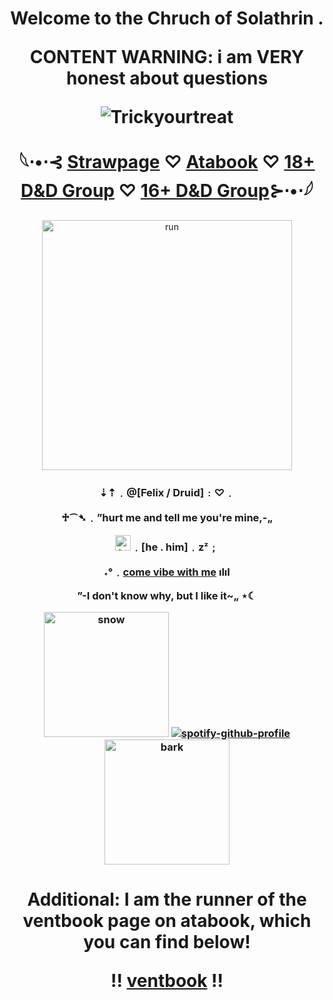 

<h1 align="center">Welcome to the Chruch of Solathrin .

CONTENT WARNING: i am VERY honest about questions

![Trickyourtreat](https://komarev.com/ghpvc/?username=trickyourtreat&color=3c091e&style=flat-square)
  
   𓆩⋅•⋅⊰ [Strawpage](https://missinghound.straw.page/) ♡ [Atabook](https://trickyourtreat.atabook.org/) ♡ [18+ D&D Group](https://mhdnd.carrd.co/) ♡ [16+ D&D Group](https://veroxcampaign.carrd.co/)⊱⋅•⋅𓆪
</h1> 

<p align="center">
    <img width="400" src="https://i.pinimg.com/originals/7d/af/7a/7daf7af31e0012023fb2f7dd7975a335.gif" alt="run">
</p>

<h3 align="center">⇣⇡﹒@[Felix / Druid]﹕♡﹒

  ♱⁀➴﹒”hurt me and tell me you're mine,-„

<img width="25" src="https://emoji.discadia.com/emojis/ca9c6528-664d-46fc-88ee-77c79c5d7167.PNG" alt="teeth">﹒[he . him]﹒zᶻ﹔

˖°﹒[come vibe with me](https://open.spotify.com/playlist/6LW8ktRsvn4JirxLm1SAVh?si=cbf36a4b14554b78) ılıl

”-I don't know why, but I like it~„ ⋆☾


  <img width="200" src="https://i.pinimg.com/originals/04/42/f7/0442f7fd0dea5dd5019d06ed4b518f79.gif" alt="snow"> [![spotify-github-profile](https://spotify-github-profile.kittinanx.com/api/view?uid=31kxgcliwcskgcwvjc57akfwbihu&cover_image=true&theme=novatorem&show_offline=true&background_color=09021d&interchange=false&bar_color=3c091e&bar_color_cover=false)](https://github.com/kittinan/spotify-github-profile) <img width="200" src="https://i.pinimg.com/originals/fa/5a/8b/fa5a8bd276205020875f432aa9f59d6a.gif" alt="bark"></h3>

<h1 align="center">Additional: I am the runner of the ventbook page on atabook, which you can find below!
  
  !! [ventbook](https://ventbook.atabook.org/) !!
</h1> 
